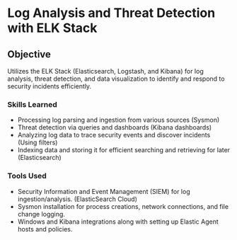 # Log Analysis and Threat Detection with ELK Stack

## Objective
Utilizes the ELK Stack (Elasticsearch, Logstash, and Kibana) for log analysis, threat detection, and data visualization to identify and respond to security incidents efficiently.

### Skills Learned
- Processing log parsing and ingestion from various sources (Sysmon)
- Threat detection via queries and dashboards (Kibana dashboards)
- Analyzing log data to trace security events and discover incidents (Using filters)
- Indexing data and storing it for efficient searching and retrieving for later (Elasticsearch)

### Tools Used
- Security Information and Event Management (SIEM) for log ingestion/analysis. (ElasticSearch Cloud)
- Sysmon installation for process creations, network connections, and file change logging.
- Windows and Kibana integrations along with setting up Elastic Agent hosts and policies.
